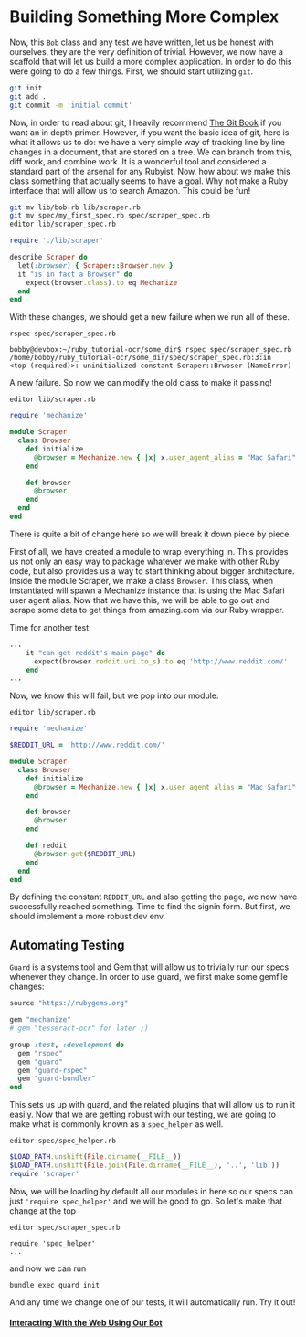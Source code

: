 # Building Something More Complex

Now, this `Bob` class and any test we have written, let us be honest with ourselves, they are the
very definition of trivial. However, we now have a scaffold that will let us build a more complex
application. In order to do this were going to do a few things. First, we should start utilizing
`git`. 

~~~BASH
git init
git add .
git commit -m 'initial commit'
~~~

Now, in order to read about git, I heavily recommend [The Git Book](http://www.gitbook.com) if you want an in
depth primer. However, if you want the basic idea of git, here is what it allows us to do:
we have a very simple way of tracking line by line changes in a document, that are stored on a
tree. We can branch from this, diff work, and combine work. It is a wonderful tool and considered
a standard part of the arsenal for any Rubyist. Now, how about we make this class something
that actually seems to have a goal. Why not make a Ruby interface that will allow us to search
Amazon. This could be fun!

~~~BASH
git mv lib/bob.rb lib/scraper.rb
git mv spec/my_first_spec.rb spec/scraper_spec.rb
editor lib/scraper_spec.rb
~~~

~~~RUBY
require './lib/scraper'

describe Scraper do
  let(:browser) { Scraper::Browser.new }
  it "is in fact a Browser" do
    expect(browser.class).to eq Mechanize
  end
end
~~~

With these changes, we should get a new failure when we run all of these.

`rspec spec/scraper_spec.rb`

~~~
bobby@devbox:~/ruby_tutorial-ocr/some_dir$ rspec spec/scraper_spec.rb 
/home/bobby/ruby_tutorial-ocr/some_dir/spec/scraper_spec.rb:3:in 
<top (required)>: uninitialized constant Scraper::Brwoser (NameError)

~~~

A new failure. So now we can modify the old class to make it passing!

`editor lib/scraper.rb`

~~~RUBY
require 'mechanize'

module Scraper 
  class Browser 
    def initialize
      @browser = Mechanize.new { |x| x.user_agent_alias = "Mac Safari" }
    end

    def browser
      @browser
    end
  end
end

~~~
There is quite a bit of change here so we will break it down piece by piece.

First of all, we have created a module to wrap everything in. This provides
us not only an easy way to package whatever we make with other Ruby code,
but also provides us a way to start thinking about bigger architecture.
Inside the module Scraper, we make a class `Browser`. This class, when instantiated will spawn
a Mechanize instance that is using the Mac Safari user agent alias. Now that we have this, we
will be able to go out and scrape some data to get things from amazing.com via our Ruby wrapper.

Time for another test:

~~~RUBY
...
    it "can get reddit's main page" do
      expect(browser.reddit.uri.to_s).to eq 'http://www.reddit.com/'
    end
...
~~~

Now, we know this will fail, but we pop into our module:

`editor lib/scraper.rb`

~~~RUBY
require 'mechanize'

$REDDIT_URL = 'http://www.reddit.com/'

module Scraper 
  class Browser 
    def initialize
      @browser = Mechanize.new { |x| x.user_agent_alias = "Mac Safari" }
    end

    def browser
      @browser
    end

    def reddit 
      @browser.get($REDDIT_URL)
    end
  end
end

~~~

By defining the constant `REDDIT_URL` and also getting the page, we now have successfully reached
something. Time to find the signin form. But first, we should implement a more robust dev env.

## Automating Testing
`Guard` is a systems tool and Gem that will allow us to trivially run our specs whenever they change. In order to use guard,
we first make some gemfile changes:

~~~RUBY
source "https://rubygems.org"

gem "mechanize"
# gem "tesseract-ocr" for later ;)

group :test, :development do
  gem "rspec"
  gem "guard"
  gem "guard-rspec"
  gem "guard-bundler"
end

~~~

This sets us up with guard, and the related plugins that will allow us to run it easily. Now that we are getting robust with
our testing, we are going to make what is commonly known as a `spec_helper` as well.

`editor spec/spec_helper.rb`

~~~RUBY
$LOAD_PATH.unshift(File.dirname(__FILE__))
$LOAD_PATH.unshift(File.join(File.dirname(__FILE__), '..', 'lib'))
require 'scraper'
~~~

Now, we will be loading by default all our modules in here so our specs can just `'require spec_helper'` and we will be good
to go. So let's make that change at the top

`editor spec/scraper_spec.rb`

~~~
require 'spec_helper'
...
~~~

and now we can run

`bundle exec guard init`

And any time we change one of our tests, it will automatically run. Try it out!

#### [Interacting With the Web Using Our Bot](/introduction/bot_two.md)
